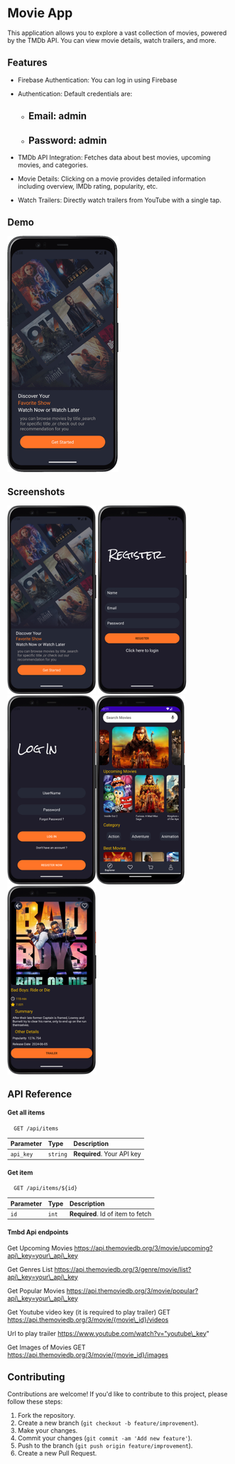 
# Movie App

This application allows you to explore a vast collection of movies, powered by the TMDb API. You can view movie details, watch trailers, and more.



## Features

- Firebase Authentication: You can log in using Firebase
- Authentication: Default credentials are:
	- ## Email: admin
	- ## Password: admin
			
- TMDb API Integration: Fetches data about best movies, upcoming movies, and categories.
- Movie Details: Clicking on a movie provides detailed information including overview, IMDb rating, popularity, etc.
- Watch Trailers: Directly watch trailers from YouTube with a single tap.


## Demo

<img src="gif/movie.gif" alt="App Demo" width="250"/>

## Screenshots

<img src="screenshot/intro.png" alt="App Screenshot 1" width="200"/> <img src="screenshot/registernow.png" alt="App Screenshot 2" width="200"/> <img src="screenshot/login.png" alt="App Screenshot 3" width="200"/><img src="screenshot/mainscreen.png" alt="App Screenshot 4" width="200"/><img src="screenshot/moviedetails.png" alt="App Screenshot 5" width="200"/>

## API Reference

#### Get all items

```http
  GET /api/items     
```

| Parameter | Type     | Description                |
| :-------- | :------- | :------------------------- |
| `api_key` | `string` | **Required**. Your API key |

#### Get item

```http
  GET /api/items/${id}
```

| Parameter | Type  | Description                       |
| :-------- | :---- | :-------------------------------- |
| `id`      | `int` | **Required**. Id of item to fetch |

#### Tmbd Api endpoints
Get Upcoming Movies
 https://api.themoviedb.org/3/movie/upcoming?api\_key=your\_api\_key

Get Genres List
 https://api.themoviedb.org/3/genre/movie/list?api\_key=your\_api\_key

Get Popular Movies
 https://api.themoviedb.org/3/movie/popular?api\_key=your\_api\_key

Get Youtube video key (it is required to play trailer)
GET https://api.themoviedb.org/3/movie/{movie\_id}/videos

Url to play trailer
https://www.youtube.com/watch?v="youtube\_key"

Get Images of Movies
GET https://api.themoviedb.org/3/movie/{movie_id}/images


## Contributing

Contributions are welcome! If you'd like to contribute to this project, please follow these steps:

1. Fork the repository.
2. Create a new branch (`git checkout -b feature/improvement`).
3. Make your changes.
4. Commit your changes (`git commit -am 'Add new feature'`).
5. Push to the branch (`git push origin feature/improvement`).
6. Create a new Pull Request.




